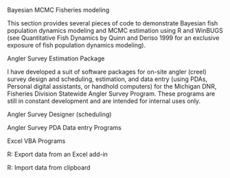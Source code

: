Bayesian MCMC Fisheries modeling 


This section provides several pieces of code to demonstrate 
Bayesian fish population dynamics modeling and MCMC estimation 
using R and WinBUGS (see Quantitative Fish Dynamics by 
Quinn and Deriso 1999 for an exclusive exposure of 
fish population dynamics modeling).

Angler Survey Estimation Package 


I have developed a suit of software packages for on-site 
angler (creel) survey design and scheduling, estimation, 
and data entry (using PDAs, Personal digital assistants, or handhold computers) 
for the Michigan DNR, Fisheries Division Statewide Angler Survey Program. 
These programs are still in constant development and are intended for internal uses only.

Angler Survey Designer (scheduling) 



Angler Survey PDA Data entry Programs 


Excel VBA Programs 


R: Export data from an Excel add-in 


R: Import data from clipboard


